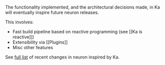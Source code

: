 The functionality implemented, and the architectural decisions made, in Ka will eventually inspire future neuron releases.

This involves:

- Fast build pipeline based on reactive programming (see [[Ka is reactive]])
- Extensibility via [[Plugins]]
- Misc other features

See [full list](https://github.com/srid/neuron/issues?q=label%3Afrom-ka+) of recent changes in neuron inspired by Ka.